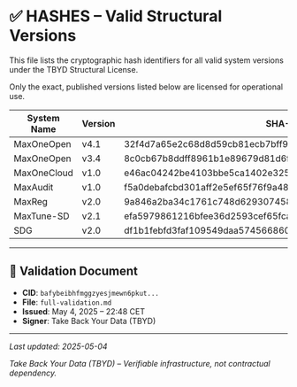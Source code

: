 # ✅ HASHES – Valid Structural Versions

This file lists the cryptographic hash identifiers for all valid system versions under the TBYD Structural License.

Only the exact, published versions listed below are licensed for operational use.

| System Name  | Version | SHA-256 Hash                                                       | IPFS CID (Preview)                   |
|--------------|---------|---------------------------------------------------------------------|--------------------------------------|
| MaxOneOpen   | v4.1    | 32f4d7a65e2c68d8d59cb81ecb7bff99a5e6a46cb9bc15e8589301571dd7c758    | bafybeibhfmggzyesjmewn6pkut...       |
| MaxOneOpen   | v3.4    | 8c0cb67b8ddff8961b1e89679d81d6f3086867d606a23b77c4bf69a3a44c5500    | bafybeigpoj6k7t3rb3ebjqviw...        |
| MaxOneCloud  | v1.0    | e46ac04242be4103bbe5ca1402e325d981c3a2d5ebda0abe3d3fe5eb0b83e258    | bafybeigdofotquku...                 |
| MaxAudit     | v1.0    | f5a0debafcbd301aff2e5ef65f76f9a482697ab8f281b950c0e634fabfed9fac    | bafybeigxavj2rj5iewe2w6ynqu...       |
| MaxReg       | v2.0    | 9a846a2ba34c1761c748d6293074581ef0c1648fb2d3ba17d671c3df75bd996a    | bafybeibstpno5rwrxuor5dsyzw...       |
| MaxTune-SD   | v2.1    | efa5979861216bfee36d2593cef65fca74df09a4a5a25d2cd691831be8c23598    | bafybeihu6mvjhvax6eu24gmfa...        |
| SDG          | v2.0    | df1b1febfd3faf109549daa57456686053fc1812630790a022e10e9b3efee8c9    | bafybeigojbmnon2icahk3qaxmx...       |

---

## 🧾 Validation Document

- **CID**: `bafybeibhfmggzyesjmewn6pkut...`
- **File**: `full-validation.md`
- **Issued**: May 4, 2025 – 22:48 CET
- **Signer**: Take Back Your Data (TBYD)

---

_Last updated: 2025-05-04_

_Take Back Your Data (TBYD) – Verifiable infrastructure, not contractual dependency._

